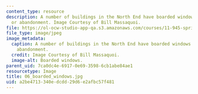 ```yaml
---
content_type: resource
description: A number of buildings in the North End have boarded windows from fire
  or abandonment. Image Courtesy of Bill Massaquoi.
file: https://ol-ocw-studio-app-qa.s3.amazonaws.com/courses/11-945-springfield-studio-fall-2005/a2be4713340edcdd29d6e2afbc57f481_06_boarded_windows.jpg
file_type: image/jpeg
image_metadata:
  caption: A number of buildings in the North End have boarded windows from fire or
    abandonment.
  credit: Image Courtesy of Bill Massaquoi.
  image-alt: Boarded windows.
parent_uid: 7ca0dc4e-6917-0e69-3598-6cb1abe84ae1
resourcetype: Image
title: 06_boarded_windows.jpg
uid: a2be4713-340e-dcdd-29d6-e2afbc57f481
---
```

